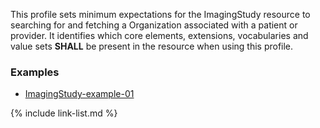This profile sets minimum expectations for the ImagingStudy resource to searching for and fetching a Organization associated with a patient or provider. It identifies which core elements, extensions, vocabularies and value sets **SHALL** be present in the resource when using this profile.

### Examples

- [ImagingStudy-example-01](ImagingStudy-example-01.html)

{% include link-list.md %}
